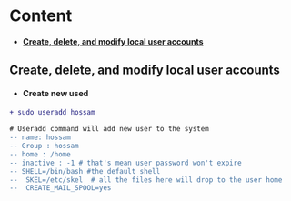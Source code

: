 # Content

- #### [Create, delete, and modify local user accounts]()


## Create, delete, and modify local user accounts
- #### Create new used 
```diff 
+ sudo useradd hossam

# Useradd command will add new user to the system 
-- name: hossam 
-- Group : hossam 
-- home : /home
-- inactive : -1 # that's mean user password won't expire
-- SHELL=/bin/bash #the default shell 
--  SKEL=/etc/skel  # all the files here will drop to the user home 
--  CREATE_MAIL_SPOOL=yes
```